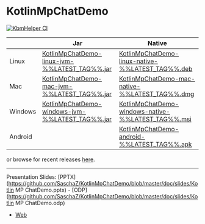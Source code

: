# KotlinMpChatDemo

[![KbmHelper CI](https://github.com/SaschaZ/KotlinMpChatDemo/actions/workflows/main.yml/badge.svg?branch=%%LATEST_TAG%%)](https://github.com/SaschaZ/KotlinMpChatDemo/actions/workflows/main.yml)

|  | Jar | Native |
|---|-----|-----|
| Linux | [KotlinMpChatDemo-linux-jvm-%%LATEST_TAG%%.jar](https://zieger.dev/files/KbmHelper/%%LATEST_TAG%%/MpChatDemo-linux-jvm-%%LATEST_TAG%%.jar) | [KotlinMpChatDemo-linux-native-%%LATEST_TAG%%.deb](https://zieger.dev/files/KbmHelper/%%LATEST_TAG%%/MpChatDemo-linux-native-%%LATEST_TAG%%.deb) |
| Mac | [KotlinMpChatDemo-mac-jvm-%%LATEST_TAG%%.jar](https://zieger.dev/files/MpChatDemo/%%LATEST_TAG%%/MpChatDemo-mac-jvm-%%LATEST_TAG%%.jar) | [KotlinMpChatDemo-mac-native-%%LATEST_TAG%%.dmg](https://zieger.dev/files/MpChatDemo/%%LATEST_TAG%%/MpChatDemo-mac-native-%%LATEST_TAG%%.dmg) |
| Windows | [KotlinMpChatDemo-windows-jvm-%%LATEST_TAG%%.jar](https://zieger.dev/files/MpChatDemo/%%LATEST_TAG%%/MpChatDemo-windows-jvm-%%LATEST_TAG%%.jar) | [KotlinMpChatDemo-windows-native-%%LATEST_TAG%%.msi](https://zieger.dev/files/MpChatDemo/%%LATEST_TAG%%/MpChatDemo-windows-native-%%LATEST_TAG%%.msi) |
| Android | | [KotlinMpChatDemo-android-%%LATEST_TAG%%.apk](https://zieger.dev/files/MpChatDemo/%%LATEST_TAG%%/MpChatDemo-android-%%LATEST_TAG%%.apk) |

or browse for recent releases [here](https://zieger.dev/files/MpChatDemo).

---

Presentation
Slides: [PPTX](https://github.com/SaschaZ/KotlinMpChatDemo/blob/master/doc/slides/Kotlin MP
ChatDemo.pptx) - [ODP](https://github.com/SaschaZ/KotlinMpChatDemo/blob/master/doc/slides/Kotlin MP
ChatDemo.odp)
- [Web](https://docs.google.com/presentation/d/1gQnfas9ADvM1bQEhoZYNzt2ArxtwSBHcvZ5mA4cyGAw/edit?usp=sharing)